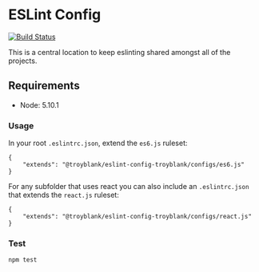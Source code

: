 # ESLint Config

[![Build Status](https://travis-ci.org/troyblank/eslint-config.svg?branch=master)](https://travis-ci.org/troyblank/eslint-config)

This is a central location to keep eslinting shared amongst all of the projects.

## Requirements

* Node: 5.10.1

### Usage
In your root `.eslintrc.json`, extend the `es6.js` ruleset:

```
{
    "extends": "@troyblank/eslint-config-troyblank/configs/es6.js"
}
```

For any subfolder that uses react you can also include an `.eslintrc.json` that extends the `react.js` ruleset:

```
{
    "extends": "@troyblank/eslint-config-troyblank/configs/react.js"
}
```

### Test

    npm test
